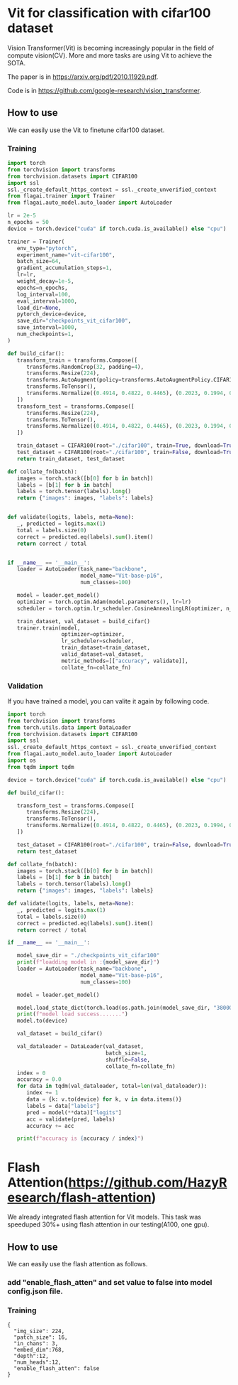 # Vit for classification with cifar100 dataset

Vision Transformer(Vit) is becoming increasingly popular in the field of 
compute vision(CV). More and more tasks are using Vit to achieve the SOTA.

The paper is in https://arxiv.org/pdf/2010.11929.pdf.

Code is in https://github.com/google-research/vision_transformer.

## How to use
We can easily use the Vit to finetune cifar100 dataset.
### Training
```python
import torch
from torchvision import transforms
from torchvision.datasets import CIFAR100
import ssl
ssl._create_default_https_context = ssl._create_unverified_context
from flagai.trainer import Trainer
from flagai.auto_model.auto_loader import AutoLoader

lr = 2e-5
n_epochs = 50
device = torch.device("cuda" if torch.cuda.is_available() else "cpu")

trainer = Trainer(
   env_type="pytorch",
   experiment_name="vit-cifar100",
   batch_size=64,
   gradient_accumulation_steps=1,
   lr=lr,
   weight_decay=1e-5,
   epochs=n_epochs,
   log_interval=100,
   eval_interval=1000,
   load_dir=None,
   pytorch_device=device,
   save_dir="checkpoints_vit_cifar100",
   save_interval=1000,
   num_checkpoints=1,
)

def build_cifar():
   transform_train = transforms.Compose([
      transforms.RandomCrop(32, padding=4),
      transforms.Resize(224),
      transforms.AutoAugment(policy=transforms.AutoAugmentPolicy.CIFAR10),
      transforms.ToTensor(),
      transforms.Normalize((0.4914, 0.4822, 0.4465), (0.2023, 0.1994, 0.2010)),
   ])
   transform_test = transforms.Compose([
      transforms.Resize(224),
      transforms.ToTensor(),
      transforms.Normalize((0.4914, 0.4822, 0.4465), (0.2023, 0.1994, 0.2010)),
   ])

   train_dataset = CIFAR100(root="./cifar100", train=True, download=True, transform=transform_train)
   test_dataset = CIFAR100(root="./cifar100", train=False, download=True, transform=transform_test)
   return train_dataset, test_dataset

def collate_fn(batch):
   images = torch.stack([b[0] for b in batch])
   labels = [b[1] for b in batch]
   labels = torch.tensor(labels).long()
   return {"images": images, "labels": labels}


def validate(logits, labels, meta=None):
   _, predicted = logits.max(1)
   total = labels.size(0)
   correct = predicted.eq(labels).sum().item()
   return correct / total


if __name__ == '__main__':
   loader = AutoLoader(task_name="backbone",
                       model_name="Vit-base-p16",
                       num_classes=100)

   model = loader.get_model()
   optimizer = torch.optim.Adam(model.parameters(), lr=lr)
   scheduler = torch.optim.lr_scheduler.CosineAnnealingLR(optimizer, n_epochs)

   train_dataset, val_dataset = build_cifar()
   trainer.train(model,
                 optimizer=optimizer,
                 lr_scheduler=scheduler,
                 train_dataset=train_dataset,
                 valid_dataset=val_dataset,
                 metric_methods=[["accuracy", validate]],
                 collate_fn=collate_fn)
```

### Validation
If you have trained a model, you can valite it again by following code.
```python
import torch
from torchvision import transforms
from torch.utils.data import DataLoader
from torchvision.datasets import CIFAR100
import ssl
ssl._create_default_https_context = ssl._create_unverified_context
from flagai.auto_model.auto_loader import AutoLoader
import os
from tqdm import tqdm

device = torch.device("cuda" if torch.cuda.is_available() else "cpu")

def build_cifar():

   transform_test = transforms.Compose([
      transforms.Resize(224),
      transforms.ToTensor(),
      transforms.Normalize((0.4914, 0.4822, 0.4465), (0.2023, 0.1994, 0.2010)),
   ])

   test_dataset = CIFAR100(root="./cifar100", train=False, download=True, transform=transform_test)
   return test_dataset

def collate_fn(batch):
   images = torch.stack([b[0] for b in batch])
   labels = [b[1] for b in batch]
   labels = torch.tensor(labels).long()
   return {"images": images, "labels": labels}

def validate(logits, labels, meta=None):
   _, predicted = logits.max(1)
   total = labels.size(0)
   correct = predicted.eq(labels).sum().item()
   return correct / total

if __name__ == '__main__':

   model_save_dir = "./checkpoints_vit_cifar100"
   print(f"loadding model in :{model_save_dir}")
   loader = AutoLoader(task_name="backbone",
                       model_name="Vit-base-p16",
                       num_classes=100)

   model = loader.get_model()

   model.load_state_dict(torch.load(os.path.join(model_save_dir, "38000", "pytorch_model.bin"), map_location=device)["module"])
   print(f"model load success.......")
   model.to(device)

   val_dataset = build_cifar()

   val_dataloader = DataLoader(val_dataset,
                               batch_size=1,
                               shuffle=False,
                               collate_fn=collate_fn)
   index = 0
   accuracy = 0.0
   for data in tqdm(val_dataloader, total=len(val_dataloader)):
      index += 1
      data = {k: v.to(device) for k, v in data.items()}
      labels = data["labels"]
      pred = model(**data)["logits"]
      acc = validate(pred, labels)
      accuracy += acc

   print(f"accuracy is {accuracy / index}")
```

# Flash Attention(https://github.com/HazyResearch/flash-attention)
We already integrated flash attention for Vit models. This task was speeduped 30%+ using flash attention in our testing(A100, one gpu).
## How to use
We can easily use the flash attention as follows.
### add "enable_flash_atten" and set value to false into model config.json file.
### Training
```
{
  "img_size": 224,
  "patch_size": 16,
  "in_chans": 3,
  "embed_dim":768,
  "depth":12,
  "num_heads":12,
  "enable_flash_atten": false
}
```

